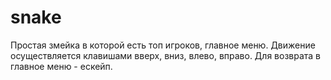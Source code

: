 # snake

Простая змейка в которой есть топ игроков, главное меню. Движение осуществляется клавишами вверх, вниз, влево, вправо. Для возврата в главное меню - ескейп.
